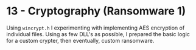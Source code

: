 # 13 - Cryptography (Ransomware 1)

Using `wincrypt.h` I experimenting with implementing AES encryption of individual files. Using as few DLL's as possible, I prepared the basic logic for a custom crypter, then eventually, custom ransomware.